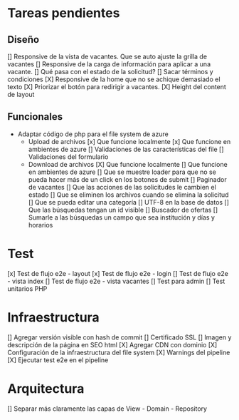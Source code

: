 # Tareas pendientes

## Diseño

[] Responsive de la vista de vacantes. Que se auto ajuste la grilla de vacantes
[] Responsive de la carga de información para aplicar a una vacante.
[] Qué pasa con el estado de la solicitud?
[] Sacar términos y condiciones
[X] Responsive de la home que no se achique demasiado el texto
[X] Priorizar el botón para redirigir a vacantes.
[X] Height del content de layout

## Funcionales

+ Adaptar código de php para el file system de azure
  - Upload de archivos
    [x] Que funcione localmente
    [x] Que funcione en ambientes de azure
    [] Validaciones de las características del file
    [] Validaciones del formulario
  - Download de archivos
    [X] Que funcione localmente
    [] Que funcione en ambientes de azure
    [] Que se muestre loader para que no se pueda hacer más de un click en los botones de submit
[] Paginador de vacantes
[] Que las acciones de las solicitudes le cambien el estado
[] Que se eliminen los archivos cuando se elimina la solicitud
[] Que se pueda editar una categoría
[] UTF-8 en la base de datos
[] Que las búsquedas tengan un id visible
[] Buscador de ofertas
[] Sumarle a las búsquedas un campo que sea institución y días y horarios

# Test

[x] Test de flujo e2e - layout
[x] Test de flujo e2e - login
[] Test de flujo e2e - vista index
[] Test de flujo e2e - vista vacantes
[] Test para admin
[] Test unitarios PHP

# Infraestructura

[] Agregar versión visible con hash de commit
[] Certificado SSL
[] Imagen y descripción de la página en SEO html
[X] Agregar CDN con dominio
[X] Configuración de la infraestructura del file system
[X] Warnings del pipeline
[X] Ejecutar test e2e en el pipeline

# Arquitectura

[] Separar más claramente las capas de View - Domain - Repository
